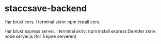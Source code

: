 # staccsave-backend

Har brukt cors.
I terminal skriv: npm install cors

Har brukt express server.
I terminal skriv: npm install express
Deretter skriv: node server.js (for å kjøre serveren)
